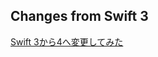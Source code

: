 ## Changes from Swift 3

[Swift 3から4へ変更してみた](https://medium.com/swift-column/swift-3-to-4-2c8bf389761a)
